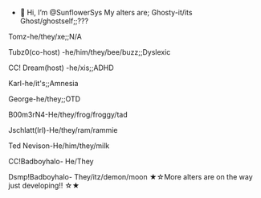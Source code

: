 - 👋 Hi, I’m @SunflowerSys
My alters are;
Ghosty-it/its Ghost/ghostself;;??? 

Tomz-he/they/xe;;N/A

Tubz0(co-host) -he/him/they/bee/buzz;;Dyslexic

CC! Dream(host) -he/xis;;ADHD

Karl-he/it's;;Amnesia

George-he/they;;OTD
 
B00m3rN4-He/they/frog/froggy/tad

Jschlatt(Irl)-He/they/ram/rammie

Ted Nevison-He/him/they/milk

CC!Badboyhalo- He/They

Dsmp!Badboyhalo- They/itz/demon/moon
★☆More alters are on the way just developing!! ☆★
<!---
SunflowerSys/SunflowerSys is a ✨ special ✨ repository because its `README.md` (this file) appears on your GitHub profile.
You can click the Preview link to take a look at your changes.
--->

